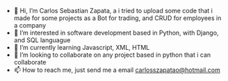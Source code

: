 - 👋 Hi, I’m Carlos Sebastian Zapata, a i tried to upload some code that i made for some projects as a Bot for trading, and CRUD for employees in a company
- 👀 I’m interested in software development based in Python, with Django, and SQL languague
- 🌱 I’m currently learning Javascript, XML, HTML
- 💞️ I’m looking to collaborate on any project based in python that i can collaborate
- 📫 How to reach me, just send me a email carlosszapatao@hotmail.com

<!---
benzunum93/benzunum93 is a ✨ special ✨ repository because its `README.md` (this file) appears on your GitHub profile.
You can click the Preview link to take a look at your changes.
--->
